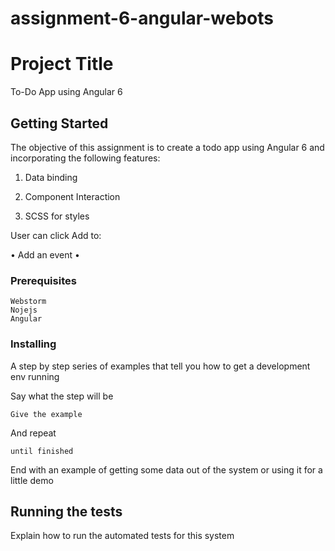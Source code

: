 # assignment-6-angular-webots
# Project Title

To-Do App using Angular 6

## Getting Started

The objective of this assignment is to create a todo app using Angular 6 and incorporating the following features:
1) Data binding

2) Component Interaction

3) SCSS for styles

User can click Add to:

•   Add an event
•   

### Prerequisites

    Webstorm
    Nojejs
    Angular

### Installing

A step by step series of examples that tell you how to get a development env running

Say what the step will be

```
Give the example
```

And repeat

```
until finished
```

End with an example of getting some data out of the system or using it for a little demo

## Running the tests

Explain how to run the automated tests for this system





